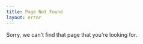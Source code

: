 ```yaml
---
title: Page Not Found
layout: error
---
```

Sorry, we can't find that page that you're looking for.
